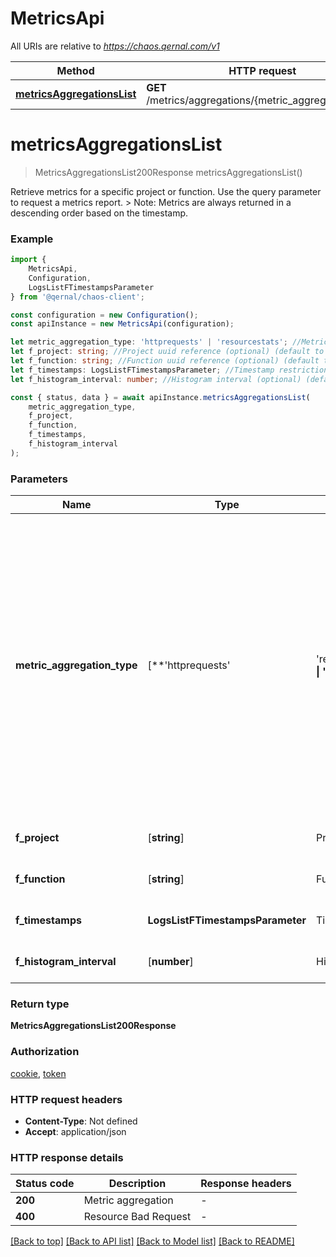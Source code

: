 # MetricsApi

All URIs are relative to *https://chaos.qernal.com/v1*

|Method | HTTP request | Description|
|------------- | ------------- | -------------|
|[**metricsAggregationsList**](#metricsaggregationslist) | **GET** /metrics/aggregations/{metric_aggregation_type} | Get metrics|

# **metricsAggregationsList**
> MetricsAggregationsList200Response metricsAggregationsList()

Retrieve metrics for a specific project or function. Use the query parameter to request a metrics report.  > Note: Metrics are always returned in a descending order based on the timestamp. 

### Example

```typescript
import {
    MetricsApi,
    Configuration,
    LogsListFTimestampsParameter
} from '@qernal/chaos-client';

const configuration = new Configuration();
const apiInstance = new MetricsApi(configuration);

let metric_aggregation_type: 'httprequests' | 'resourcestats'; //Metric aggregation type, types can be used with either a project or a function filter.  - httprequests: Aggregated HTTP requests - resourcestats: Aggregated resource stats (such as CPU, Memory and Network)  > Note: aggregations cannot return more than 300 data points  (default to undefined)
let f_project: string; //Project uuid reference (optional) (default to undefined)
let f_function: string; //Function uuid reference (optional) (default to undefined)
let f_timestamps: LogsListFTimestampsParameter; //Timestamp restriction for query (optional) (default to undefined)
let f_histogram_interval: number; //Histogram interval (optional) (default to undefined)

const { status, data } = await apiInstance.metricsAggregationsList(
    metric_aggregation_type,
    f_project,
    f_function,
    f_timestamps,
    f_histogram_interval
);
```

### Parameters

|Name | Type | Description  | Notes|
|------------- | ------------- | ------------- | -------------|
| **metric_aggregation_type** | [**&#39;httprequests&#39; | &#39;resourcestats&#39;**]**Array<&#39;httprequests&#39; &#124; &#39;resourcestats&#39;>** | Metric aggregation type, types can be used with either a project or a function filter.  - httprequests: Aggregated HTTP requests - resourcestats: Aggregated resource stats (such as CPU, Memory and Network)  &gt; Note: aggregations cannot return more than 300 data points  | defaults to undefined|
| **f_project** | [**string**] | Project uuid reference | (optional) defaults to undefined|
| **f_function** | [**string**] | Function uuid reference | (optional) defaults to undefined|
| **f_timestamps** | **LogsListFTimestampsParameter** | Timestamp restriction for query | (optional) defaults to undefined|
| **f_histogram_interval** | [**number**] | Histogram interval | (optional) defaults to undefined|


### Return type

**MetricsAggregationsList200Response**

### Authorization

[cookie](../README.md#cookie), [token](../README.md#token)

### HTTP request headers

 - **Content-Type**: Not defined
 - **Accept**: application/json


### HTTP response details
| Status code | Description | Response headers |
|-------------|-------------|------------------|
|**200** | Metric aggregation |  -  |
|**400** | Resource Bad Request |  -  |

[[Back to top]](#) [[Back to API list]](../README.md#documentation-for-api-endpoints) [[Back to Model list]](../README.md#documentation-for-models) [[Back to README]](../README.md)

